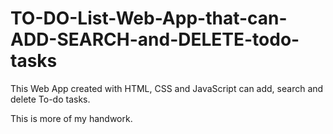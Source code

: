 # TO-DO-List-Web-App-that-can-ADD-SEARCH-and-DELETE-todo-tasks
This Web App created with HTML, CSS and JavaScript can add, search and delete To-do tasks.

This is more of my handwork.
